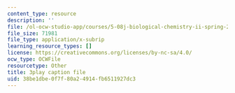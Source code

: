 ```yaml
---
content_type: resource
description: ''
file: /ol-ocw-studio-app/courses/5-08j-biological-chemistry-ii-spring-2016/38be1dbe0f7f80a24914fb6511927dc3_0fm50-F9934.srt
file_size: 71981
file_type: application/x-subrip
learning_resource_types: []
license: https://creativecommons.org/licenses/by-nc-sa/4.0/
ocw_type: OCWFile
resourcetype: Other
title: 3play caption file
uid: 38be1dbe-0f7f-80a2-4914-fb6511927dc3
---
```

